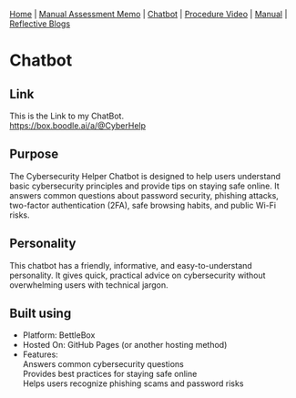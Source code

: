 [Home](index.md) | [Manual Assessment Memo](manual_assessment_memo.md) | [Chatbot](chatbot.md) | [Procedure Video](procedure_video.md) | [Manual](manual.md) | [Reflective Blogs](reflective_blogs.md)

# Chatbot

## Link
This is the Link to my ChatBot.  
https://box.boodle.ai/a/@CyberHelp

## Purpose
The Cybersecurity Helper Chatbot is designed to help users understand basic cybersecurity principles and provide tips on staying safe online. It answers common questions about password security, phishing attacks, two-factor authentication (2FA), safe browsing habits, and public Wi-Fi risks.

## Personality
This chatbot has a friendly, informative, and easy-to-understand personality. It gives quick, practical advice on cybersecurity without overwhelming users with technical jargon.

## Built using
- Platform: BettleBox  
-  Hosted On: GitHub Pages (or another hosting method)  
-  Features:  
Answers common cybersecurity questions  
Provides best practices for staying safe online  
Helps users recognize phishing scams and password risks  

